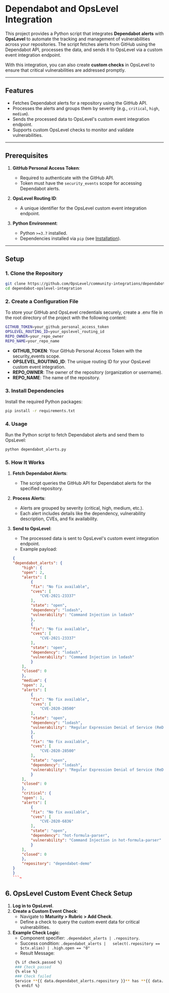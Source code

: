 # **Dependabot and OpsLevel Integration**

This project provides a Python script that integrates **Dependabot alerts** with **OpsLevel** to automate the tracking and management of vulnerabilities across your repositories. The script fetches alerts from GitHub using the Dependabot API, processes the data, and sends it to OpsLevel via a custom event integration endpoint. 

With this integration, you can also create **custom checks** in OpsLevel to ensure that critical vulnerabilities are addressed promptly.

---

## **Features**
- Fetches Dependabot alerts for a repository using the GitHub API.
- Processes the alerts and groups them by severity (e.g., `critical`, `high`, `medium`).
- Sends the processed data to OpsLevel's custom event integration endpoint.
- Supports custom OpsLevel checks to monitor and validate vulnerabilities.

---

## **Prerequisites**
1. **GitHub Personal Access Token**:
   - Required to authenticate with the GitHub API.
   - Token must have the `security_events` scope for accessing Dependabot alerts.

2. **OpsLevel Routing ID**:
   - A unique identifier for the OpsLevel custom event integration endpoint.

3. **Python Environment**:
   - Python `>=3.7` installed.
   - Dependencies installed via `pip` (see [Installation](#installation)).

---

## **Setup**

### **1. Clone the Repository**
```bash
git clone https://github.com/OpsLevel/community-integrations/dependabot.git
cd dependabot-opslevel-integration
```
### **2. Create a Configuration File**

To store your GitHub and OpsLevel credentials securely, create a .env file in the root directory of the project with the following content:
```bash
GITHUB_TOKEN=your_github_personal_access_token
OPSLEVEL_ROUTING_ID=your_opslevel_routing_id
REPO_OWNER=your_repo_owner
REPO_NAME=your_repo_name
```
- **GITHUB_TOKEN**: Your GitHub Personal Access Token with the security_events scope.
- **OPSLEVEL_ROUTING_ID**: The unique routing ID for your OpsLevel custom event integration.
- **REPO_OWNER**: The owner of the repository (organization or username).
- **REPO_NAME**: The name of the repository.

### **3. Install Dependencies**
Install the required Python packages:
```bash
pip install -r requirements.txt
```
### **4. Usage**
Run the Python script to fetch Dependabot alerts and send them to OpsLevel:
```bash
python dependabot_alerts.py
```
### **5. How It Works**
1. **Fetch Dependabot Alerts**:
    - The script queries the GitHub API for Dependabot alerts for the specified repository.

2. **Process Alerts**:
    - Alerts are grouped by severity (critical, high, medium, etc.).
    - Each alert includes details like the dependency, vulnerability description, CVEs, and fix availability.

3. **Send to OpsLevel**:
    - The processed data is sent to OpsLevel's custom event integration endpoint.
    - Example payload:
    ```json
    {
    "dependabot_alerts": {
        "high": {
        "open": 2,
        "alerts": [
            {
            "fix": "No fix available",
            "cves": [
                "CVE-2021-23337"
            ],
            "state": "open",
            "dependency": "lodash",
            "vulnerability": "Command Injection in lodash"
            },
            {
            "fix": "No fix available",
            "cves": [
                "CVE-2021-23337"
            ],
            "state": "open",
            "dependency": "lodash",
            "vulnerability": "Command Injection in lodash"
            }
        ],
        "closed": 0
        },
        "medium": {
        "open": 2,
        "alerts": [
            {
            "fix": "No fix available",
            "cves": [
                "CVE-2020-28500"
            ],
            "state": "open",
            "dependency": "lodash",
            "vulnerability": "Regular Expression Denial of Service (ReDoS) in lodash"
            },
            {
            "fix": "No fix available",
            "cves": [
                "CVE-2020-28500"
            ],
            "state": "open",
            "dependency": "lodash",
            "vulnerability": "Regular Expression Denial of Service (ReDoS) in lodash"
            }
        ],
        "closed": 0
        },
        "critical": {
        "open": 1,
        "alerts": [
            {
            "fix": "No fix available",
            "cves": [
                "CVE-2020-6836"
            ],
            "state": "open",
            "dependency": "hot-formula-parser",
            "vulnerability": "Command Injection in hot-formula-parser"
            }
        ],
        "closed": 0
        },
        "repository": "dependabot-demo"
    }
    }
    ```~
## **6. OpsLevel Custom Event Check Setup**
1. **Log in to OpsLevel**.
2. **Create a Custom Event Check**:
   - Navigate to **Maturity > Rubric > Add Check**.
   - Define a check to query the custom event data for critical vulnerabilities.
3. **Example Check Logic**:
   - Component specifier: `.dependabot_alerts | .repository`.
   - Success condition: `.dependabot_alerts |   select(.repository == $ctx.alias) | .high.open == "0"`
   - Result Message:
   ```bash
    {% if check.passed %}
    ### Check passed
    {% else %}
    ### Check failed
    Service **{{ data.dependabot_alerts.repository }}** has **{{ data.dependabot_alerts.high.open }}** unresolved vulnerabilities.
    {% endif %}
     ```